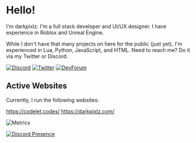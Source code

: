 # Hello!

I'm darkpixlz. I'm a full stack developer and UI/UX designer. I have experience in Roblox and Unreal Engine.

While I don't have that many projects on here for the public (just yet), I'm experienced in Lua, Python, JavaScript, and HTML. Need to reach me? Do it via my Twitter or Discord.

[![Discord](https://img.shields.io/badge/darkpixlz-discord?style=for-the-badge&logo=discord&logoColor=%23fff&color=%230066cc)](https://discord.com/users/449950252397494274) [![Twitter](https://img.shields.io/badge/darkpixlz-twitter?style=for-the-badge&logo=twitter&logoColor=%23fff&color=%2300ccff)](https://twitter.com/darkpixlz) [![DevForum](https://img.shields.io/badge/darkpixlz-devforum?style=for-the-badge&logo=roblox%20studio&logoColor=%23fff&color=%233333ff)](https://devforum.roblox.com/u/darkpixlz)

## Active Websites

Currently, I run the following websites:

https://codelet.codes/
https://darkpixlz.com/


![Metrics](https://metrics.lecoq.io/darkpixlz?template=classic&base.indepth=true&base.hireable=true&lines=1&stars=1&habits=1&followup=1&reactions=1&people=1&repositories=1&discussions=1&calendar=1&achievements=1&tweets=1&traffic=1&base=header%2C%20activity%2C%20community%2C%20repositories%2C%20metadata&base.indepth=true&base.hireable=true&base.skip=false&repositories.batch=100&repositories.forks=false&repositories.affiliations=owner&lines=false&lines.sections=base&lines.repositories.limit=4&lines.history.limit=5&lines.delay=0&stars=false&stars.limit=4&habits=false&habits.from=500&habits.days=50&habits.facts=true&habits.charts=true&habits.charts.type=classic&habits.trim=false&habits.languages.limit=10&habits.languages.threshold=0%25&followup=false&followup.sections=repositories&followup.indepth=true&followup.archived=true&reactions=false&reactions.limit=200&reactions.limit.issues=100&reactions.limit.discussions=100&reactions.limit.discussions.comments=100&reactions.days=0&reactions.display=absolute&people=false&people.limit=24&people.identicons=false&people.identicons.hide=false&people.size=28&people.types=followers%2C%20following&people.shuffle=false&repositories=false&repositories.featured=darkpixlz%2Fadminister%20darkpixlz%2Ffb2k-py%20darkpixlz%2Fcodelet&repositories.pinned=0&repositories.starred=5&repositories.random=0&repositories.order=featured%2C%20pinned%2C%20starred%2C%20random&discussions=false&discussions.categories=true&discussions.categories.limit=0&calendar=false&calendar.limit=2&achievements=false&achievements.threshold=C&achievements.secrets=true&achievements.display=detailed&achievements.limit=0&traffic=false&tweets=false&tweets.user=darkpixlz&tweets.attachments=false&tweets.limit=4&config.timezone=America%2FNew_York&config.twemoji=true)

[![Discord Presence](https://lanyard.cnrad.dev/api/449950252397494274)](https://discord.com/users/449950252397494274)
